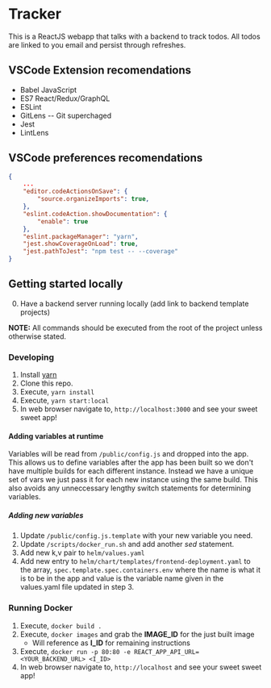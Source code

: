 # Tracker

This is a ReactJS webapp that talks with a backend to track todos. All todos are linked to you email and persist through refreshes. 

## VSCode Extension recomendations
* Babel JavaScript
* ES7 React/Redux/GraphQL
* ESLint
* GitLens -- Git superchaged
* Jest
* LintLens

## VSCode preferences recomendations
```json
{
    ...
    "editor.codeActionsOnSave": {
        "source.organizeImports": true,
    },
    "eslint.codeAction.showDocumentation": {
        "enable": true
    },
    "eslint.packageManager": "yarn",
    "jest.showCoverageOnLoad": true,
    "jest.pathToJest": "npm test -- --coverage"
}
```

## Getting started locally

0. Have a backend server running locally (add link to backend template projects)

**NOTE:** All commands should be executed from the root of the project unless otherwise stated.

### Developing
1. Install [yarn](https://classic.yarnpkg.com/en/docs/install)
2. Clone this repo.
3. Execute, `yarn install`
4. Execute, `yarn start:local`
5. In web browser navigate to, `http://localhost:3000` and see your sweet sweet app!

#### Adding variables at runtime

Variables will be read from `/public/config.js` and dropped into the app. This allows us to define variables after the app has been built so we don't have multiple builds for each different instance. Instead we have a unique set of vars we just pass it for each new instance using the same build. This also avoids any unneccessary lengthy switch statements for determining variables.

##### Adding new variables
1. Update `/public/config.js.template` with your new variable you need.
2. Update `/scripts/docker_run.sh` and add another _sed_ statement.
3. Add new k,v pair to `helm/values.yaml`
4. Add new entry to `helm/chart/templates/frontend-deployment.yaml` to the array, `spec.template.spec.containers.env` where the name is what it is to be in the app and value is the variable name given in the values.yaml file updated in step 3.

### Running Docker
1. Execute, `docker build .`
2. Execute, `docker images` and grab the **IMAGE_ID** for the just built image
   * Will reference as **I_ID** for remaining instructions
3. Execute, `docker run -p 80:80 -e REACT_APP_API_URL=<YOUR_BACKEND_URL> <I_ID>`
4. In web browser navigate to, `http://localhost` and see your sweet sweet app!
